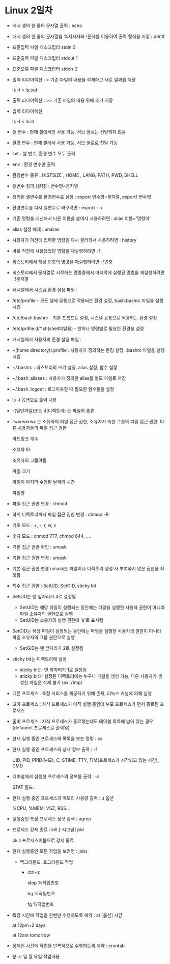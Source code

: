 # Linux 2일차

- 배시 셸의 한 줄의 문자열 출력 : echo
- 배시 셸의 한 줄의 문자열을 %지시자와 \문자를 이용하여  출력 형식을 지정 :  printf



- 표준입력 파일 디스크립터 stdin 0

- 표준출력 파일 디스크립터 stdout 1

- 표준오류 파일 디스크립터 stderr 2



- 출력 리다이렉션 : > 기존 파일의 내용을 삭제하고 새로 결과를 저장

  ls -l > ls.out

- 출력 리다이렉션 : >> 기존 파일의 내용 뒤에 추가 저장

- 입력 리다이렉션

  ls -l < ls.in



- 셸 변수 : 현재 셸에서만 사용 가능, 서브 셸로는 전달되지 않음

- 환경 변수 :  현재 셸에서 사용 가능, 서브 셸로로 전달 가능

- set : 셸 변수, 환경 변수 모두 출력

- env : 환경 변수만 출력



- 환경변수 종류 : HISTSIZE , HOME , LANG, PATH, PWD, SHELL

- 셸변수 정의 (설정) : 변수명=문자열

- 정의된 셸변수를 환경변수로 설정 : export 변수명=문자열, export1 변수명

- 환경변수를 다시 셸변수로 바꾸려면 : export - n



- 기존 명령을 대신해서 다른 이름을 붙여서 사용하려면 : alias 이름='명령어'

- alias 설정 해제 : unalias



- 사용자가 이전에 입력한 명령을 다시 불러와서 사용하려면 : history

- 바로 직전에 사용했었던 명령을 재실행하려면 : !!

- 히스토리에서 해당 번호의 명령을 재실행하려면 : !번호

- 히스토리에서 문자열로 시작하는 명령중에서 마지막에 실행된 명령을 재실행하려면 : !문자열



- 배시셸에서 시스템 환경 설정 파일 :

- /etc/profile - 모든 셸에 공통으로 적용되는 환경 설정, bash.bashrc 파일을 실행시킴

- /etc/bash.bashrc - 기본 프롬프트 설정, 시스템 공통으로 적용되는 환경 설정

- /etc/prifile.d/*.sh(shell파일들) - 언어나 명령별로 필요한 환경을 설정







- 배시셸에서 사용자의 환경 설정 파일 :

- ~(home directory)/.profile : 사용자가 정의하는 환경 설정, .bashrc 파일을 실행시킴

- ~/.bashrc :  히스토리의 크기 설정, alias 설정, 함수 설정

- ~/.bash_aliases : 사용자가 정의한 alias를 별도 파일로 저장

- ~/.bash_logout : 로그아웃할 때 필요한 함수들을 설정



- ls -l 옵션으로 출력 내용

- -(일반파일)또는 d(디렉토리) 는 파일의 종류 

- rwxrwxrwx 는 소유자의 파일 접근 권한, 소유자가 속한 그룹의 파일 접근 권한, 다른 사용자들의 파일 접근 권한

  하드링크 개수

  소유자 ID

  소유자의 그룹이름

  파일 크기

  파일이 마지막 수정된 날짜와 시간

  파일명



- 파일 접근 권한 변경 : chmod

- 하위 디렉토리까지 파일 접근 권한 변경 : chmod -R

- 기호 모드 :  +, -, r, w, x

- 숫자 모드 : chmod 777, chmod 644, ....



- 기본 접근 권한 확인 : umask

- 기본 접근 권한 변경 : umask

- 기본 접근 권한 변경 umask는 파일이나 디렉토리 생성 시 부여하지 않은 권한을 지정함

- 특수 접근 권한 : SetUID, SetGID, sticky bit

- SetUID는 맨 앞자리가 4로 설정됨
  - SetUID는 해당 파일이 실행되는 동안에는 파일을 실행한 사용자 권한이 아니라 파일 소유자의 권한으로 실행
  - SetUID는 소유자의 실행 권한에 's'로 표시됨



- SetGID는 해당 파일이 실행되는 동안에는 파일을 실행한 사용자의 권한이 아니라 파일 소유자의 그룹 권한으로 실행
  - SetGID는 맨 앞자리가 2로 설정됨



- sticky bit는 디렉토리에 설정
  - sticky bit는 맨 앞자리가 1로 설정됨
  - sticky bit가 설정된 디렉토리에는 누구나 파일을 생성 가능, 다른 사용자가 생성한 파일은 삭제 불가 (ex: /tmp)



- 데몬 프로세스 : 특정 서비스를 제공하기 위해 존재, 리눅스 커널에 의해 실행

- 고아 프로세스 : 자식 프로세스가 아직 실행 중인데 부모 프로세스가 먼저 종료된 프로세스

- 좀비 프로세스 : 자식 프로세스가 종료했는데도 테이블 목록에 남아 있는 경우(defaunct 프로세스로 출력됨)



- 현재 실행 중인 프로세스의 목록을 보는 명령 : ps

- 현재 실행 중인 프로세스의 상세 정보 출력 : -f

  UID, PID, PPID(부모), C, STIME, TTY, TIM(프로세스가 시작되고 있는 시간), CMD

- 터미널에서 실행한 프로세스의 정보를 출력 : -a

  STAT 필드 : 

- 현재 실행 중인 프로세스의 메모리 사용량 출력 : u 옵션

  %CPU, %MEM, VSZ, RSS...



- 실행중인 특정 프로세스 정보 검색 : pgrep

- 프로세스 강제 종료 : kill [-시그널]  pid

  pkill 프로세스이름으로 강제 종료



- 현재 실행중인 모든 작업을 보려면 : jobs

  - 백그라운드, 포그라운드 작업 
    - ctrl+z

      stop %작업번호

      bg %작업번호

      fg %작업번호

 

- 특정 시간에 작업을 한번만 수행하도록 예약 : at [옵션] 시간

  at 12pm+2 days

  at 12am tomorrow

- 정해진 시간에 작업을 반복적으로 수행하도록 예약 : crontab

- 분 시 일 월 요일  작업내용